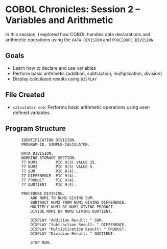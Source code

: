 # COBOL Chronicles: Session 2 – Variables and Arithmetic

In this session, I explored how COBOL handles data declarations and arithmetic operations using the `DATA DIVISION` and `PROCEDURE DIVISION`.

## Goals

- Learn how to declare and use variables
- Perform basic arithmetic (addition, subtraction, multiplication, division)
- Display calculated results using `DISPLAY`

## File Created

- `calculator.cob`: Performs basic arithmetic operations using user-defined variables.

## Program Structure

```cobol
       IDENTIFICATION DIVISION.
       PROGRAM-ID. SIMPLE-CALCULATOR.

       DATA DIVISION.
       WORKING-STORAGE SECTION.
       77 NUM1        PIC 9(3) VALUE 25.
       77 NUM2        PIC 9(3) VALUE 5.
       77 SUM         PIC 9(4).
       77 DIFFERENCE  PIC 9(4).
       77 PRODUCT     PIC 9(4).
       77 QUOTIENT    PIC 9(4).

       PROCEDURE DIVISION.
           ADD NUM1 TO NUM2 GIVING SUM.
           SUBTRACT NUM2 FROM NUM1 GIVING DIFFERENCE.
           MULTIPLY NUM1 BY NUM2 GIVING PRODUCT.
           DIVIDE NUM1 BY NUM2 GIVING QUOTIENT.

           DISPLAY "Addition Result: " SUM.
           DISPLAY "Subtraction Result: " DIFFERENCE.
           DISPLAY "Multiplication Result: " PRODUCT.
           DISPLAY "Division Result: " QUOTIENT.

           STOP RUN.
